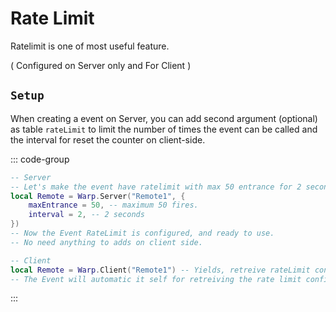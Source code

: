 # Rate Limit <Badge type="tip" text="feature" />

Ratelimit is one of most useful feature.

( Configured on Server only and For Client )

## `Setup`

When creating a event on Server, you can add second argument (optional) as table `rateLimit` to limit the number of times the event can be called and the interval for reset the counter on client-side.

::: code-group
```lua [Server]
-- Server
-- Let's make the event have ratelimit with max 50 entrance for 2 seconds.
local Remote = Warp.Server("Remote1", {
	maxEntrance = 50, -- maximum 50 fires.
	interval = 2, -- 2 seconds
})
-- Now the Event RateLimit is configured, and ready to use.
-- No need anything to adds on client side.
```

```lua [Client]
-- Client
local Remote = Warp.Client("Remote1") -- Yields, retreive rateLimit configuration.
-- The Event will automatic it self for retreiving the rate limit configuration from the server.
```
:::